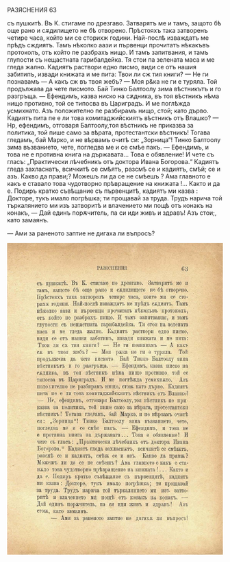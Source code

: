 ﻿РАЗЯСНЕНИЯ	63

съ пушкитѣ. Въ К. стигаме по дрезгаво. Затварятъ ме и тамъ, защото бѣ още рано и сѫдилището не бѣ отворено. Прѣстояхъ така затворенъ четире часа, който ми се сторихж години. Най-послѣ изваждатъ ме прѣдъ сждиятъ. Тамъ нѣколко аази и първенци прочитатъ нѣкакъвъ протоколъ, отъ който пе разбрахъ нищо. И тамъ запитвания, и тамъ глупости съ нещастната гарибалдейка. Тя стои па зелената маса и ме гледа жално. Кадиятъ раствори едно писмо, види се отъ нашия забитипъ, извади книжата и ме пита: Твои ли сж тия книги? — Не ги познавамъ — А какъ сж въ твоя жебъ? — Моя р&ка не ги е туряла. Той продължава да чете писмото. Бай Тинко Балтоолу зима вѣстникътъ и го разгръща. — Ефендимъ, казва ниско на сѫдника, въ тоя вѣстникъ нѣма нищо противно, той се типосва въ Цариградъ. И ме поглѣжда усмихнато. Азъ положително пе разбирамъ нищо, стой; като дърво. Кадиятъ пита пе е ли това комитаджийскиятъ вѣстникъ отъ Влашко? — Нр, ефендимъ, отговаря Балтоолу,тоя вѣстникъ не приказва за политика, той пише само за вѣрата, протестантски вѣстникъ! Тогава гледамъ, бай Марко, и не вѣрвамъ очитѣ си: „Зорница“! Тинко Балтоолу зима възванието, чете, погледва ме и се смѣе пакъ. — Ефендимъ, и това не е противна книга на държавата... Това е обявление! И чете съ гласъ: „Практически лѣчебникъ отъ доктора Ивана Богорова.“ Кадиятъ гледа захласнатъ, всичкитѣ се смѣятъ, разсмѣ се и кадиятъ, смѣй; се и азъ. Какво да прави;? Можешъ ли да се не смѣешъ ? Ама главното е какъ е ставало това чудотворно прѣвращение на книжата !... Както и да е. Подиръ кратко съвѣщание съ първенцитѣ, кадиятъ ми казва : Докторе, тукъ имало погрѣшка; ти прощавай за труда. Трудъ нарича той търкалянието ми изъ затворитѣ и влачението ми пощѣ отъ конакъ на конакъ, — Дай единъ порѫчитель, па си иди живъ и здравъ! Азъ стои;, като замаянъ.

— Ами за раненото заптие не дигаха ли въпросъ?

![original](images/076.jpg)

